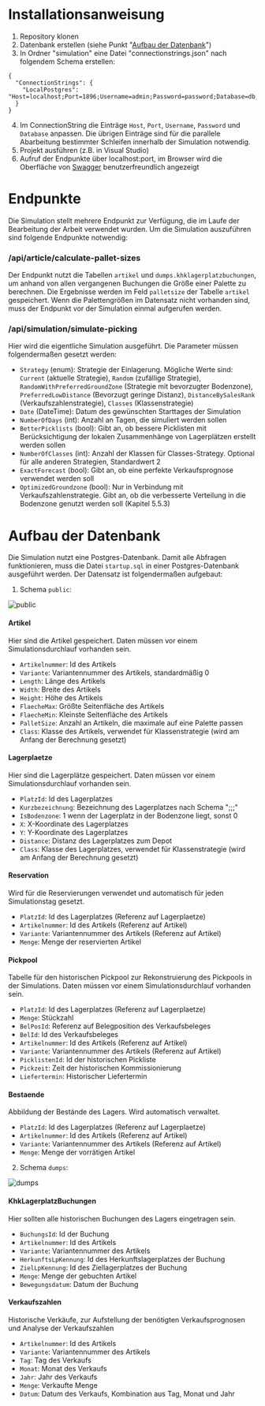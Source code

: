 # Installationsanweisung

1. Repository klonen
2. Datenbank erstellen (siehe Punkt "[Aufbau der Datenbank](https://github.com/konstantin1710/bachelorarbeit-simulation#aufbau-der-datenbank)")
3. In Ordner "simulation" eine Datei "connectionstrings.json" nach folgendem Schema erstellen:

```
{
  "ConnectionStrings": {
    "LocalPostgres": "Host=localhost;Port=1896;Username=admin;Password=password;Database=db;Enlist=true;MaxPoolSize=500;IncludeErrorDetail=True;Timeout=60"
  }
}
```
4. Im ConnectionString die Einträge `Host`, `Port`, `Username`, `Password` und `Database` anpassen. 
Die übrigen Einträge sind für die parallele Abarbeitung bestimmter Schleifen innerhalb der Simulation notwendig.
5. Projekt ausführen (z.B. in Visual Studio)
6. Aufruf der Endpunkte über localhost:port, im Browser wird die Oberfläche von [Swagger](https://swagger.io/) benutzerfreundlich angezeigt

# Endpunkte

Die Simulation stellt mehrere Endpunkt zur Verfügung, die im Laufe der Bearbeitung der Arbeit verwendet wurden. Um die Simulation auszuführen sind folgende Endpunkte notwendig:

### /api/article/calculate-pallet-sizes

Der Endpunkt nutzt die Tabellen `artikel` und `dumps.khklagerplatzbuchungen`, um anhand von allen vergangenen Buchungen die Größe einer Palette zu berechnen. Die Ergebnisse werden im Feld `palletsize` der Tabelle `artikel` gespeichert.
Wenn die Palettengrößen im Datensatz nicht vorhanden sind, muss der Endpunkt vor der Simulation einmal aufgerufen werden.

### /api/simulation/simulate-picking

Hier wird die eigentliche Simulation ausgeführt. Die Parameter müssen folgendermaßen gesetzt werden:

- `Strategy` (enum): Strategie der Einlagerung. Mögliche Werte sind: `Current` (aktuelle Strategie), `Random` (zufällige Strategie), `RandomWithPreferredGroundZone` (Strategie mit bevorzugter Bodenzone), `PreferredLowDistance` (Bevorzugt geringe Distanz), `DistanceBySalesRank` (Verkaufszahlenstrategie), `Classes` (Klassenstrategie)
- `Date` (DateTime): Datum des gewünschten Starttages der Simulation
- `NumberOfDays` (int): Anzahl an Tagen, die simuliert werden sollen
- `BetterPicklists` (bool): Gibt an, ob bessere Picklisten mit Berücksichtigung der lokalen Zusammenhänge von Lagerplätzen erstellt werden sollen
- `NumberOfClasses` (int): Anzahl der Klassen für Classes-Strategy. Optional für alle anderen Strategien, Standardwert 2
- `ExactForecast` (bool): Gibt an, ob eine perfekte Verkaufsprognose verwendet werden soll
- `OptimizedGroundzone` (bool): Nur in Verbindung mit Verkaufszahlenstrategie. Gibt an, ob die verbesserte Verteilung in die Bodenzone genutzt werden soll (Kapitel 5.5.3)

# Aufbau der Datenbank

Die Simulation nutzt eine Postgres-Datenbank. Damit alle Abfragen funktionieren, muss die Datei `startup.sql` in einer Postgres-Datenbank ausgeführt werden.
Der Datensatz ist folgendermaßen aufgebaut:

1. Schema `public`:

![public](https://github.com/konstantin1710/bachelorarbeit-simulation/assets/87207595/205c2b1e-9caa-4613-9829-8ab2b26a3793)

#### Artikel
Hier sind die Artikel gespeichert. Daten müssen vor einem Simulationsdurchlauf vorhanden sein.

- `Artikelnummer`: Id des Artikels
- `Variante`: Variantennummer des Artikels, standardmäßig 0
- `Length`: Länge des Artikels
- `Width`: Breite des Artikels
- `Height`: Höhe des Artikels
- `FlaecheMax`: Größte Seitenfläche des Artikels
- `FlaecheMin`: Kleinste Seitenfläche des Artikels
- `PalletSize`: Anzahl an Artikeln, die maximale auf eine Palette passen
- `Class`: Klasse des Artikels, verwendet für Klassenstrategie (wird am Anfang der Berechnung gesetzt)

#### Lagerplaetze
Hier sind die Lagerplätze gespeichert. Daten müssen vor einem Simulationsdurchlauf vorhanden sein.

- `PlatzId`: Id des Lagerplatzes
- `Kurzbezeichnung`: Bezeichnung des Lagerplatzes nach Schema "<Unit>;<Gang>;<Lagerplatz>;<Ebene>"
- `IsBodenzone`: 1 wenn der Lagerplatz in der Bodenzone liegt, sonst 0
- `X`: X-Koordinate des Lagerplatzes
- `Y`: Y-Koordinate des Lagerplatzes
- `Distance`: Distanz des Lagerplatzes zum Depot
- `Class`: Klasse des Lagerplatzes, verwendet für Klassenstrategie (wird am Anfang der Berechnung gesetzt)

#### Reservation
Wird für die Reservierungen verwendet und automatisch für jeden Simulationstag gesetzt.

- `PlatzId`: Id des Lagerplatzes (Referenz auf Lagerplaetze)
- `Artikelnummer`: Id des Artikels (Referenz auf Artikel)
- `Variante`: Variantennummer des Artikels (Referenz auf Artikel)
- `Menge`: Menge der reservierten Artikel

#### Pickpool
Tabelle für den historischen Pickpool zur Rekonstruierung des Pickpools in der Simulations. Daten müssen vor einem Simulationsdurchlauf vorhanden sein.

- `PlatzId`: Id des Lagerplatzes (Referenz auf Lagerplaetze)
- `Menge`: Stückzahl
- `BelPosId`: Referenz auf Belegposition des Verkaufsbeleges
- `BelId`: Id des Verkaufsbeleges
- `Artikelnummer`: Id des Artikels (Referenz auf Artikel)
- `Variante`: Variantennummer des Artikels (Referenz auf Artikel)
- `PicklistenId`: Id der historischen Pickliste
- `Pickzeit`: Zeit der historischen Kommissionierung
- `Liefertermin`: Historischer Liefertermin

#### Bestaende
Abbildung der Bestände des Lagers. Wird automatisch verwaltet.

- `PlatzId`: Id des Lagerplatzes (Referenz auf Lagerplaetze)
- `Artikelnummer`: Id des Artikels (Referenz auf Artikel)
- `Variante`: Variantennummer des Artikels (Referenz auf Artikel)
- `Menge`: Menge der vorrätigen Artikel

2. Schema `dumps`:

![dumps](https://github.com/konstantin1710/bachelorarbeit-simulation/assets/87207595/62243d30-7dbc-4184-8d15-9d1aab02abc0)

#### KhkLagerplatzBuchungen
Hier sollten alle historischen Buchungen des Lagers eingetragen sein.

- `BuchungsId`: Id der Buchung
- `Artikelnummer`: Id des Artikels
- `Variante`: Variantennummer des Artikels
- `HerkunftsLpKennung`: Id des Herkunftslagerplatzes der Buchung
- `ZielLpKennung`: Id des Ziellagerplatzes der Buchung
- `Menge`: Menge der gebuchten Artikel
- `Bewegungsdatum`: Datum der Buchung

#### Verkaufszahlen
Historische Verkäufe, zur Aufstellung der benötigten Verkaufsprognosen und Analyse der Verkaufszahlen

- `Artikelnummer`: Id des Artikels
- `Variante`: Variantennummer des Artikels
- `Tag`: Tag des Verkaufs
- `Monat`: Monat des Verkaufs
- `Jahr`: Jahr des Verkaufs
- `Menge`: Verkaufte Menge
- `Datum`: Datum des Verkaufs, Kombination aus Tag, Monat und Jahr
